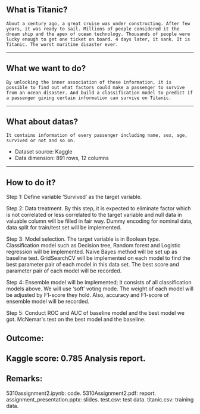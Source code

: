 ## What is Titanic?
	About a century ago, a great cruise was under constructing. After few years, it was ready to sail. Millions of people considered it the dream ship and the apex of ocean technology. Thousands of people were lucky enough to get one ticket on board. 4 days later, it sank. It is Titanic. The worst maritime disaster ever.
---
## What we want to do?
	By unlocking the inner association of these information, it is possible to find out what factors could make a passenger to survive from an ocean disaster. And build a classification model to predict if a passenger giving certain information can survive on Titanic.
---
## What about datas?
	It contains information of every passenger including name, sex, age, survived or not and so on.
* Dataset source: Kaggle
* Data dimension: 891 rows, 12 columns
---
## How to do it?
Step 1: Define variable ‘Survived’ as the target variable.

Step 2: Data treatment. By this step, it is expected to eliminate factor which is not correlated or less correlated to the target variable and null data in valuable column will be filled in fair way. Dummy encoding for nominal data, data split for train/test set will be implemented. 

Step 3: Model selection. The target variable is in Boolean type. Classification model such as Decision tree, Random forest and Logistic regression will be implemented. Naive Bayes method will be set up as baseline test. GridSearchCV will be implemented on each model to find the best parameter pair of each model in this data set. The best score and parameter pair of each model will be recorded.

Step 4: Ensemble model will be implemented; it consists of all classification models above. We will use ‘soft’ voting mode. The weight of each model will be adjusted by F1-score they hold. Also, accuracy and F1-score of ensemble model will be recorded.

Step 5: Conduct ROC and AUC of baseline model and the best model we got. McNemar's test on the best model and the baseline.

## Outcome:
Kaggle score: 0.785
Analysis report.
---
## Remarks:
5310assignment2.ipynb: code.
5310Assignment2.pdf: report.
assignment_presentation.pptx: slides.
test.csv: test data.
titanic.csv: training data.
